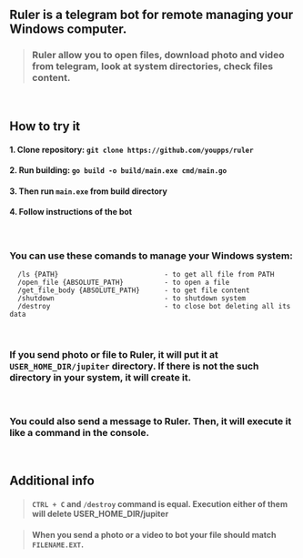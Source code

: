 ## Ruler is a telegram bot for remote managing your Windows computer.

> ### Ruler allow you to open files, download photo and video from telegram, look at system directories, check files content.

<br/>

## How to try it

#### 1. Clone repository: `git clone https://github.com/youpps/ruler`

#### 2. Run building: `go build -o build/main.exe cmd/main.go`

#### 3. Then run `main.exe` from build directory

#### 4. Follow instructions of the bot

<br/>

### You can use these comands to manage your Windows system:

      /ls {PATH}                          - to get all file from PATH
      /open_file {ABSOLUTE_PATH}          - to open a file
      /get_file_body {ABSOLUTE_PATH}      - to get file content
      /shutdown                           - to shutdown system
      /destroy                            - to close bot deleting all its data

<br/>

### If you send photo or file to Ruler, it will put it at `USER_HOME_DIR/jupiter` directory. If there is not the such directory in your system, it will create it.

<br/>

### You could also send a message to Ruler. Then, it will execute it like a command in the console.

<br/>

## Additional info

> #### `CTRL + C` and `/destroy` command is equal. Execution either of them will delete USER_HOME_DIR/jupiter

> #### When you send a photo or a video to bot your file should match `FILENAME.EXT`.
